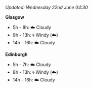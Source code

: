 *Updated: Wednesday 22nd June 04:30*

**Glasgow**

* 5h - 8h: :cloud: Cloudy
* 9h - 13h: :cyclone: Windy (:cloud:)
* 14h - 16h: :cloud: Cloudy

**Edinburgh**

* 5h - 7h: :cloud: Cloudy
* 8h - 13h: :cyclone: Windy (:cloud:)
* 14h - 16h: :cloud: Cloudy

